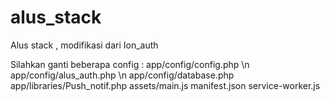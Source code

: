 # alus_stack
Alus stack , modifikasi dari Ion_auth 

Silahkan ganti beberapa config : 
app/config/config.php \n
app/config/alus_auth.php \n
app/config/database.php
app/libraries/Push_notif.php
assets/main.js
manifest.json
service-worker.js

